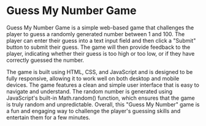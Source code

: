 # Guess My Number Game 
Guess My Number Game is a simple web-based game that challenges the player to guess a randomly generated number between 1 and 100. The player can enter their guess into a text input field and then click a "Submit" button to submit their guess. The game will then provide feedback to the player, indicating whether their guess is too high or too low, or if they have correctly guessed the number.

The game is built using HTML, CSS, and JavaScript and is designed to be fully responsive, allowing it to work well on both desktop and mobile devices. The game features a clean and simple user interface that is easy to navigate and understand. The random number is generated using JavaScript's built-in Math.random() function, which ensures that the game is truly random and unpredictable. Overall, this "Guess My Number" game is a fun and engaging way to challenge the player's guessing skills and entertain them for a few minutes.
